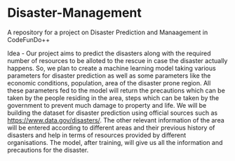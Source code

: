 # Disaster-Management
A repository for a project on Disaster Prediction and Manaagement in CodeFunDo++

Idea - Our project aims to predict the disasters along with the required number of resources to be alloted to the rescue in case the disaster actually happens. So, we plan to create a machine learning model taking various parameters for disaster prediction as well as some parameters like the economic conditions, population, area of the disaster prone region. All these parameters fed to the model will return the precautions which can be taken by the people residing in the area, steps which can be taken by the government to prevent much damage to property and life. We will be building the dataset for disaster prediction using official  sources such as https://www.data.gov/disasters/. The other relevant information of the area will be entered according to different areas and their previous history of disasters and help in terms of resources provided by different organisations. The model, after training, will give us all the information and precautions for the disaster.
